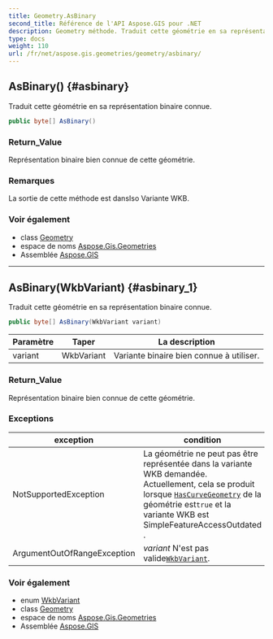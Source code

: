 ```yaml
---
title: Geometry.AsBinary
second_title: Référence de l'API Aspose.GIS pour .NET
description: Geometry méthode. Traduit cette géométrie en sa représentation binaire connue.
type: docs
weight: 110
url: /fr/net/aspose.gis.geometries/geometry/asbinary/
---
```

## AsBinary() {#asbinary}

Traduit cette géométrie en sa représentation binaire connue.

```csharp
public byte[] AsBinary()
```

### Return_Value

Représentation binaire bien connue de cette géométrie.

### Remarques

La sortie de cette méthode est dansIso Variante WKB.

### Voir également

* class [Geometry](../)
* espace de noms [Aspose.Gis.Geometries](../../geometry/)
* Assemblée [Aspose.GIS](../../../)

---

## AsBinary(WkbVariant) {#asbinary_1}

Traduit cette géométrie en sa représentation binaire connue.

```csharp
public byte[] AsBinary(WkbVariant variant)
```

| Paramètre | Taper | La description |
| --- | --- | --- |
| variant | WkbVariant | Variante binaire bien connue à utiliser. |

### Return_Value

Représentation binaire bien connue de cette géométrie.

### Exceptions

| exception | condition |
| --- | --- |
| NotSupportedException | La géométrie ne peut pas être représentée dans la variante WKB demandée. Actuellement, cela se produit lorsque [`HasCurveGeometry`](../hascurvegeometry/) de la géométrie est`true` et la variante WKB est SimpleFeatureAccessOutdated . |
| ArgumentOutOfRangeException | *variant* N'est pas valide[`WkbVariant`](../../wkbvariant/). |

### Voir également

* enum [WkbVariant](../../wkbvariant/)
* class [Geometry](../)
* espace de noms [Aspose.Gis.Geometries](../../geometry/)
* Assemblée [Aspose.GIS](../../../)


